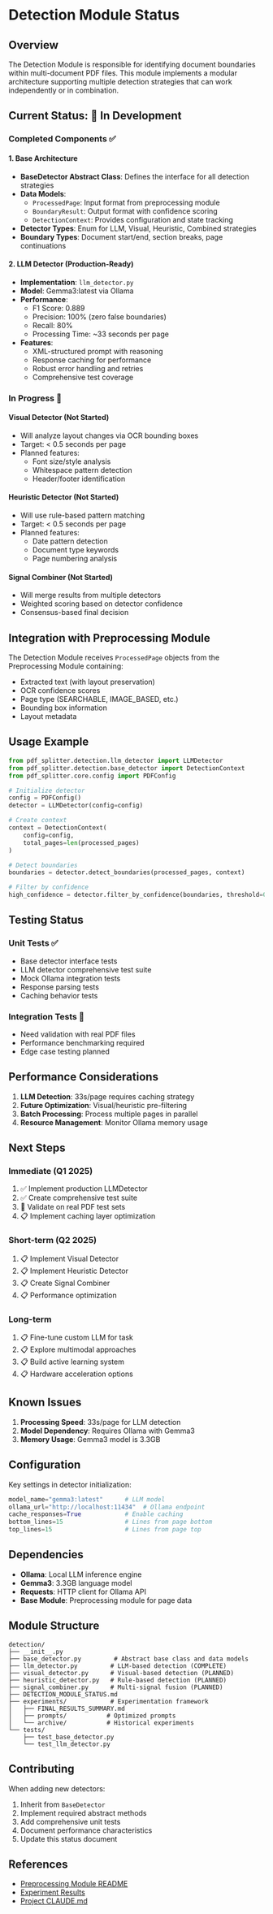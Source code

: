 # Detection Module Status

## Overview

The Detection Module is responsible for identifying document boundaries within multi-document PDF files. This module implements a modular architecture supporting multiple detection strategies that can work independently or in combination.

## Current Status: 🚧 In Development

### Completed Components ✅

#### 1. Base Architecture
- **BaseDetector Abstract Class**: Defines the interface for all detection strategies
- **Data Models**:
  - `ProcessedPage`: Input format from preprocessing module
  - `BoundaryResult`: Output format with confidence scoring
  - `DetectionContext`: Provides configuration and state tracking
- **Detector Types**: Enum for LLM, Visual, Heuristic, Combined strategies
- **Boundary Types**: Document start/end, section breaks, page continuations

#### 2. LLM Detector (Production-Ready)
- **Implementation**: `llm_detector.py`
- **Model**: Gemma3:latest via Ollama
- **Performance**:
  - F1 Score: 0.889
  - Precision: 100% (zero false boundaries)
  - Recall: 80%
  - Processing Time: ~33 seconds per page
- **Features**:
  - XML-structured prompt with reasoning
  - Response caching for performance
  - Robust error handling and retries
  - Comprehensive test coverage

### In Progress 🔄

#### Visual Detector (Not Started)
- Will analyze layout changes via OCR bounding boxes
- Target: < 0.5 seconds per page
- Planned features:
  - Font size/style analysis
  - Whitespace pattern detection
  - Header/footer identification

#### Heuristic Detector (Not Started)
- Will use rule-based pattern matching
- Target: < 0.5 seconds per page
- Planned features:
  - Date pattern detection
  - Document type keywords
  - Page numbering analysis

#### Signal Combiner (Not Started)
- Will merge results from multiple detectors
- Weighted scoring based on detector confidence
- Consensus-based final decision

## Integration with Preprocessing Module

The Detection Module receives `ProcessedPage` objects from the Preprocessing Module containing:
- Extracted text (with layout preservation)
- OCR confidence scores
- Page type (SEARCHABLE, IMAGE_BASED, etc.)
- Bounding box information
- Layout metadata

## Usage Example

```python
from pdf_splitter.detection.llm_detector import LLMDetector
from pdf_splitter.detection.base_detector import DetectionContext
from pdf_splitter.core.config import PDFConfig

# Initialize detector
config = PDFConfig()
detector = LLMDetector(config=config)

# Create context
context = DetectionContext(
    config=config,
    total_pages=len(processed_pages)
)

# Detect boundaries
boundaries = detector.detect_boundaries(processed_pages, context)

# Filter by confidence
high_confidence = detector.filter_by_confidence(boundaries, threshold=0.9)
```

## Testing Status

### Unit Tests ✅
- Base detector interface tests
- LLM detector comprehensive test suite
- Mock Ollama integration tests
- Response parsing tests
- Caching behavior tests

### Integration Tests 🔄
- Need validation with real PDF files
- Performance benchmarking required
- Edge case testing planned

## Performance Considerations

1. **LLM Detection**: 33s/page requires caching strategy
2. **Future Optimization**: Visual/heuristic pre-filtering
3. **Batch Processing**: Process multiple pages in parallel
4. **Resource Management**: Monitor Ollama memory usage

## Next Steps

### Immediate (Q1 2025)
1. ✅ Implement production LLMDetector
2. ✅ Create comprehensive test suite
3. 🔄 Validate on real PDF test sets
4. 📋 Implement caching layer optimization

### Short-term (Q2 2025)
1. 📋 Implement Visual Detector
2. 📋 Implement Heuristic Detector
3. 📋 Create Signal Combiner
4. 📋 Performance optimization

### Long-term
1. 📋 Fine-tune custom LLM for task
2. 📋 Explore multimodal approaches
3. 📋 Build active learning system
4. 📋 Hardware acceleration options

## Known Issues

1. **Processing Speed**: 33s/page for LLM detection
2. **Model Dependency**: Requires Ollama with Gemma3
3. **Memory Usage**: Gemma3 model is 3.3GB

## Configuration

Key settings in detector initialization:
```python
model_name="gemma3:latest"      # LLM model
ollama_url="http://localhost:11434"  # Ollama endpoint
cache_responses=True            # Enable caching
bottom_lines=15                 # Lines from page bottom
top_lines=15                    # Lines from page top
```

## Dependencies

- **Ollama**: Local LLM inference engine
- **Gemma3**: 3.3GB language model
- **Requests**: HTTP client for Ollama API
- **Base Module**: Preprocessing module for page data

## Module Structure

```
detection/
├── __init__.py
├── base_detector.py         # Abstract base class and data models
├── llm_detector.py         # LLM-based detection (COMPLETE)
├── visual_detector.py      # Visual-based detection (PLANNED)
├── heuristic_detector.py   # Rule-based detection (PLANNED)
├── signal_combiner.py      # Multi-signal fusion (PLANNED)
├── DETECTION_MODULE_STATUS.md
├── experiments/            # Experimentation framework
│   ├── FINAL_RESULTS_SUMMARY.md
│   ├── prompts/           # Optimized prompts
│   └── archive/           # Historical experiments
└── tests/
    ├── test_base_detector.py
    └── test_llm_detector.py
```

## Contributing

When adding new detectors:
1. Inherit from `BaseDetector`
2. Implement required abstract methods
3. Add comprehensive unit tests
4. Document performance characteristics
5. Update this status document

## References

- [Preprocessing Module README](../preprocessing/README.md)
- [Experiment Results](experiments/FINAL_RESULTS_SUMMARY.md)
- [Project CLAUDE.md](../../CLAUDE.md)
